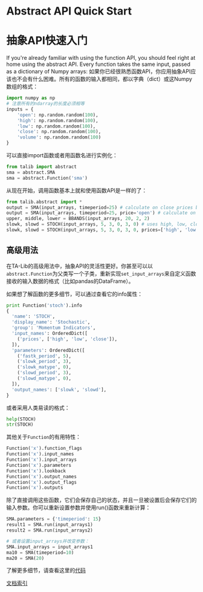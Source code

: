 # Abstract API Quick Start
# 抽象API快速入门

If you're already familiar with using the function API, you should feel right
at home using the abstract API. Every function takes the same input, passed
as a dictionary of Numpy arrays:
如果你已经很熟悉函数API，你应用抽象API应该也不会有什么困难。所有的函数的输入都相同，都以字典（dict）或这Numpy数组的格式：

```python
import numpy as np
# 注意所有的ndarray的长度必须相等
inputs = {
    'open': np.random.random(100),
    'high': np.random.random(100),
    'low': np.random.random(100),
    'close': np.random.random(100),
    'volume': np.random.random(100)
}
```

可以直接import函数或者用函数名进行实例化：

```python
from talib import abstract
sma = abstract.SMA
sma = abstract.Function('sma')
```

从现在开始，调用函数基本上就和使用函数API是一样的了：

```python
from talib.abstract import *
output = SMA(input_arrays, timeperiod=25) # calculate on close prices by default
output = SMA(input_arrays, timeperiod=25, price='open') # calculate on opens
upper, middle, lower = BBANDS(input_arrays, 20, 2, 2)
slowk, slowd = STOCH(input_arrays, 5, 3, 0, 3, 0) # uses high, low, close by default
slowk, slowd = STOCH(input_arrays, 5, 3, 0, 3, 0, prices=['high', 'low', 'open'])
```

## 高级用法

在TA-Lib的高级用法中，抽象API的灵活性更好。你甚至可以以``abstract.Function``为父类写一个子类，重新实现``set_input_arrays``来自定义函数接收的输入数据的格式（比如pandas的DataFrame）。

如果想了解函数的更多细节，可以通过查看它的info属性：

```python
print Function('stoch').info
{
  'name': 'STOCH',
  'display_name': 'Stochastic',
  'group': 'Momentum Indicators',
  'input_names': OrderedDict([
    ('prices', ['high', 'low', 'close']),
  ]),
  'parameters': OrderedDict([
    ('fastk_period', 5),
    ('slowk_period', 3),
    ('slowk_matype', 0),
    ('slowd_period', 3),
    ('slowd_matype', 0),
  ]),
  'output_names': ['slowk', 'slowd'],
}

```
或者采用人类易读的格式：
```python
help(STOCH)
str(STOCH)
```

其他关于``Function``的有用特性：

```python
Function('x').function_flags
Function('x').input_names
Function('x').input_arrays
Function('x').parameters
Function('x').lookback
Function('x').output_names
Function('x').output_flags
Function('x').outputs
```

除了直接调用这些函数，它们会保存自己的状态，并且一旦被设置后会保存它们的输入参数。你可以重新设置参数并使用run()函数来重新计算：
```python
SMA.parameters = {'timeperiod': 15}
result1 = SMA.run(input_arrays1)
result2 = SMA.run(input_arrays2)

# 或者设置input_arrays并改变参数：
SMA.input_arrays = input_arrays1
ma10 = SMA(timeperiod=10)
ma20 = SMA(20)
```

了解更多细节，请查看这里的[代码](https://github.com/mrjbq7/ta-lib/blob/master/talib/abstract.pyx#L46)

[文档索引](doc_index.html)
